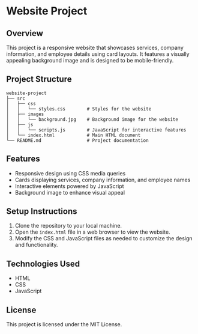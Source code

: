# Website Project

## Overview
This project is a responsive website that showcases services, company information, and employee details using card layouts. It features a visually appealing background image and is designed to be mobile-friendly.

## Project Structure
```
website-project
├── src
│   ├── css
│   │   └── styles.css        # Styles for the website
│   ├── images
│   │   └── background.jpg    # Background image for the website
│   ├── js
│   │   └── scripts.js        # JavaScript for interactive features
│   └── index.html            # Main HTML document
└── README.md                 # Project documentation
```

## Features
- Responsive design using CSS media queries
- Cards displaying services, company information, and employee names
- Interactive elements powered by JavaScript
- Background image to enhance visual appeal

## Setup Instructions
1. Clone the repository to your local machine.
2. Open the `index.html` file in a web browser to view the website.
3. Modify the CSS and JavaScript files as needed to customize the design and functionality.

## Technologies Used
- HTML
- CSS
- JavaScript

## License
This project is licensed under the MIT License.